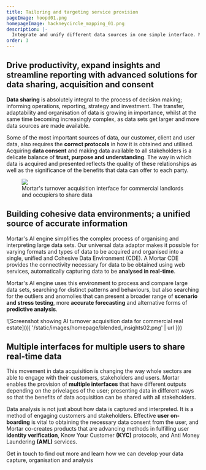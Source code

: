 ```yaml
---
title: Tailoring and targeting service provision
pageImage: hoopd01.png
homepageImage: hackneycircle_mapping_01.png
description: |-
  Integrate and unify different data sources in one simple interface. Mortar establishes the environment for acquiring and sharing data to drive insights, decision making and performance for multiple stakeholders.
order: 3
---
```


Drive productivity, expand insights and streamline reporting with advanced solutions for data sharing, acquisition and consent
-----------------------------------------------------------------------------------------------------

**Data sharing** is absolutely integral to the process of decision making; informing operations, reporting, strategy and investment. The transfer, adaptability and organisation of data is growing in importance, whilst at the same time becoming increasingly complex, as data sets get larger and more data sources are made available.

Some of the most important sources of data, our customer, client and user data, also requires the **correct protocols** in how it is obtained and utilised. Acquiring **data consent** and making data available to all stakeholders is a delicate balance of **trust, purpose and understanding**. The way in which data is acquired and presented reflects the quality of these relationships as well as the significance of the benefits that data can offer to each party.


<figure>
  <img src="{{ '/static/images/use-cases/mortar_laptop_dashmockup03_query.png' | url }}" />
  <figcaption>
    Mortar's turnover acquisition interface for commercial landlords and occupiers to share data
  </figcaption>
</figure>


Building cohesive data environments; a unified source of accurate information
-----------------------------------------------------------------------------------------------------

Mortar's AI engine simplifies the complex process of organising and interpreting large data sets. Our universal data adaptor makes it possible for varying formats and types of data to be acquired and organised into a single, unified and Cohesive Data Environment (CDE). A Mortar CDE provides the connectivity necessary for data to be obtained using web services, automatically capturing data to be **analysed in real-time**.

Mortar's AI engine uses this environment to process and compare large data sets, searching for distinct patterns and behaviours, but also searching for the outliers and anomolies that can present a broader range of **scenario and stress testing**, more **accurate forecasting** and alternative forms of **predictive analysis**.

![Screenshot showing AI turnover acquisition data for commercial real estate]({{ '/static/images/homepage/blended_insights02.png' | url }})


Multiple interfaces for multiple users to share real-time data
------------------------------------------------------------------------------

This movement in data acquisition is changing the way whole sectors are able to engage with their customers, stakeholders and users. Mortar enables the provision of **multiple interfaces** that have different outputs depending on the privelages of the user; presenting data in different ways so that the benefits of data acquisition can be shared with all stakeholders.

Data analysis is not just about how data is captured and interpreted. It is a method of engaging customers and stakeholders. Effective **user on-boarding** is vital to obtaining the necessary data consent from the user, and Mortar co-creates products that are advancing methods in fulfilling user **identity verification**, Know Your Customer **(KYC)** protocols, and Anti Money Laundering **(AML)** services.

Get in touch to find out more and learn how we can develop your data capture, organisation and analysis
